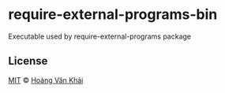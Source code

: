 # require-external-programs-bin

Executable used by require-external-programs package

## License

[MIT](https://git.io/fx1N6) © [Hoàng Văn Khải](https://github.com/KSXGitHub)
